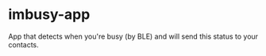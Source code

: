 # imbusy-app
App that detects when you're busy (by BLE) and will send this status to your contacts.
